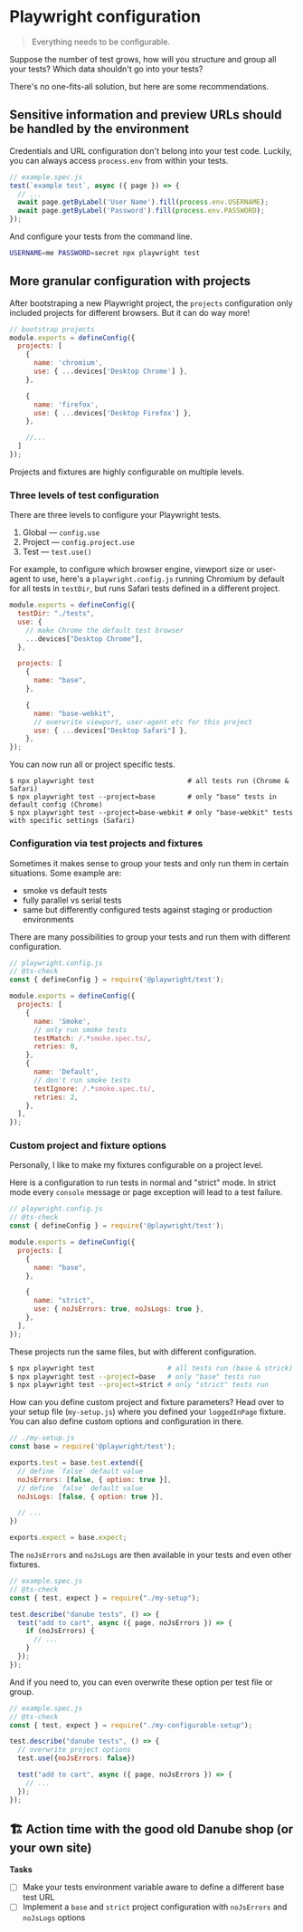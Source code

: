 # Playwright configuration
> Everything needs to be configurable.

Suppose the number of test grows, how will you structure and group all your tests? Which data shouldn't go into your tests?

There's no one-fits-all solution, but here are some recommendations.

## Sensitive information and preview URLs should be handled by the environment

Credentials and URL configuration don't belong into your test code. Luckily, you can always access `process.env` from within your tests.

```javascript
// example.spec.js
test(`example test`, async ({ page }) => {
  // ...
  await page.getByLabel('User Name').fill(process.env.USERNAME);
  await page.getByLabel('Password').fill(process.env.PASSWORD);
});
```

And configure your tests from the command line.

```bash
USERNAME=me PASSWORD=secret npx playwright test
```

## More granular configuration with projects

After bootstraping a new Playwright project, the `projects` configuration only included projects for different browsers. But it can do way more!

```javascript
// bootstrap projects
module.exports = defineConfig({
  projects: [
    {
      name: 'chromium',
      use: { ...devices['Desktop Chrome'] },
    },

    {
      name: 'firefox',
      use: { ...devices['Desktop Firefox'] },
    },

    //...
  ]
});
```

Projects and fixtures are highly configurable on multiple levels.

### Three levels of test configuration

There are three levels to configure your Playwright tests.

1. Global — `config.use`
2. Project — `config.project.use`
3. Test — `test.use()`

For example, to configure which browser engine, viewport size or user-agent to use, here's a `playwright.config.js` running Chromium by default for all tests in `testDir`, but runs Safari tests defined in a different project.

```javascript
module.exports = defineConfig({
  testDir: "./tests",
  use: {
    // make Chrome the default test browser
    ...devices["Desktop Chrome"],
  },

  projects: [
    {
      name: "base",
    },

    {
      name: "base-webkit",
      // overwrite viewport, user-agent etc for this project
      use: { ...devices["Desktop Safari"] },
    },
});
```

You can now run all or project specific tests.

```
$ npx playwright test                       # all tests run (Chrome & Safari)
$ npx playwright test --project=base        # only "base" tests in default config (Chrome)
$ npx playwright test --project=base-webkit # only "base-webkit" tests with specific settings (Safari)
```

### Configuration via test projects and fixtures

Sometimes it makes sense to group your tests and only run them in certain situations. Some example are:

- smoke vs default tests
- fully parallel vs serial tests
- same but differently configured tests against staging or production environments

There are many possibilities to group your tests and run them with different configuration.

```javascript
// playwright.config.js
// @ts-check
const { defineConfig } = require('@playwright/test');

module.exports = defineConfig({
  projects: [
    {
      name: 'Smoke',
      // only run smoke tests
      testMatch: /.*smoke.spec.ts/,
      retries: 0,
    },
    {
      name: 'Default',
      // don't run smoke tests
      testIgnore: /.*smoke.spec.ts/,
      retries: 2,
    },
  ],
});
```

### Custom project and fixture options

Personally, I like to make my fixtures configurable on a project level.

Here is a configuration to run tests in normal and "strict" mode. In strict mode every `console` message or page exception will lead to a test failure.

```javascript
// playwright.config.js
// @ts-check
const { defineConfig } = require('@playwright/test');

module.exports = defineConfig({
  projects: [
    {
      name: "base",
    },

    {
      name: "strict",
      use: { noJsErrors: true, noJsLogs: true },
    },
  ],
});
```

These projects run the same files, but with different configuration.

```bash
$ npx playwright test                  # all tests run (base & strick)
$ npx playwright test --project=base   # only "base" tests run
$ npx playwright test --project=strict # only "strict" tests run
```

How can you define custom project and fixture parameters? Head over to your setup file (`my-setup.js`) where you defined your `loggedInPage` fixture. You can also define custom options and configuration in there.

```javascript
// ./my-setup.js
const base = require('@playwright/test');

exports.test = base.test.extend({
  // define `false` default value
  noJsErrors: [false, { option: true }],
  // define `false` default value
  noJsLogs: [false, { option: true }],

  // ...
})

exports.expect = base.expect;
```

The `noJsErrors` and `noJsLogs` are then available in your tests and even other fixtures.

```javascript
// example.spec.js
// @ts-check
const { test, expect } = require("./my-setup");

test.describe("danube tests", () => {
  test("add to cart", async ({ page, noJsErrors }) => {
    if (noJsErrors) {
      // ...
    }
  });
});
```

And if you need to, you can even overwrite these option per test file or group.

```javascript
// example.spec.js
// @ts-check
const { test, expect } = require("./my-configurable-setup");

test.describe("danube tests", () => {
  // overwrite project options
  test.use({noJsErrors: false})

  test("add to cart", async ({ page, noJsErrors }) => {
    // ...
  });
});
```

## 🏗️ Action time with the good old Danube shop (or your own site)

**Tasks**

- [ ] Make your tests environment variable aware to define a different base test URL
- [ ] Implement a `base` and `strict` project configuration with `noJsErrors` and `noJsLogs` options
